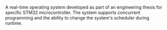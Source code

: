 A real-time operating system developed as part of an engineering thesis for specific STM32 microcontroller.
The system supports concurrent programming and the ability to change the system's scheduler during runtime.
